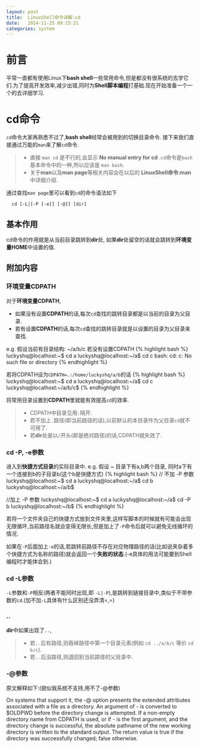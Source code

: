 ```yaml
---
layout: post
title:  LinuxShell命令详解:cd
date:   2014-11-25 09:15:21
categories: system
---
```


# 前言

平常一直都有使用Linux下**bash shell**一些常用命令,但是都没有很系统的去学它们.为了提高开发效率,减少出错,同时为**Shell脚本编程**打基础.现在开始准备一个一个的去详细学习.


# cd命令

`cd`命令大家再熟悉不过了,**bash shell**经常会被用到的切换目录命令.
接下来我们直接通过万能的`man`来了解`cd`命令.

>* 直接 `man cd` 是不行的,会显示 **No manual entry for cd** .`cd`命令是`bash`基本命令中的一种,所以应该是 `man bash`.
>* 关于**man**以及**man page**等相关内容会在以后的 **LinuxShell命令:man** 中详细介绍.

通过查找`man page`里可以看到`cd`的命令语法如下

      cd [-L|[-P [-e]] [-@]] [dir]

## 基本作用

cd命令的作用就是从当前目录跳转到**dir**处, 如果**dir**处留空的话就会跳转到**环境变量HOME**中设置的值.

## 附加内容

### 环境变量CDPATH

对于**环境变量CDPATH**,

* 如果没有设置**CDPATH**的话,每次`cd`查找的跳转目录都是以当前的目录为父目录.
* 若有设置**CDPATH**的话,每次`cd`查找的跳转目录就是以设置的目录为父目录来查找.

e.g. 假设当前有目录结构: ~/a/b/c 若没有设置CDPATH
{% highlight bash %}
luckyshq@localhost:~$ cd a
luckyshq@localhost:~/a$ cd c
bash: cd: c: No such file or directory
{% endhighlight %}

若将CDPATH设为`CDPATH=.:/home/luckyshq/a/b`的话
{% highlight bash %}
luckyshq@localhost:~$ cd a
luckyshq@localhost:~/a$ cd c
luckyshq@localhost:~/a/b/c$
{% endhighlight %}

将常用目录设置到**CDPATH**里就能有效提高`cd`的效率.

>* CDPATH中目录见用`:`隔开.
>* 若不加上`.`路径(即当前路径的话),以前默认的本目录作为父目录`cd`就不可用了.
>* 若**dir**处是以`/`开头(即是绝对路径)的话,CDPATH就失效了.

### cd -P, -e参数

进入到**快捷方式目录**的实际目录中.
e.g. 假设 ~ 目录下有a,b两个目录, 同时a下有一个连接到b的子目录b(这个b是快捷方式)
{% highlight bash %}
// 不加 -P 参数
luckyshq@localhost:~$ cd a
luckyshq@localhost:~/a$ cd b
luckyshq@localhost:~/a/b$

//加上 -P 参数
luckyshq@localhost:~$ cd a
luckyshq@localhost:~/a$ cd -P b
luckyshq@localhost:~/b$
{% endhighlight %}

若将一个文件夹自己的快捷方式放到文件夹里,这样写脚本的时候就有可能会出现无限循环,当前路径名就会变得无限长,但是加上了`-P`命令后就可以避免无线循环的情况.

如果在`-P`后面加上`-e`的话,若跳转前路径不存在对应物理路径的话(比如说夹杂着多个快捷方式为名称的路径)就会返回一个**失败的状态**.(-e具体的用法可能要到Shell编程时才能体会到.)

### cd -L参数

`-L`参数和`-P`相反(两者不能同时出现,即 `-L|-P`),是跳转到链接目录中,类似于不带参数的`cd`.(加不加`-L`具体有什么区别还没弄清=,=)

### ..

**dir**中如果出现了`..`,

>* 若`..`后有路径,则吞掉路径中第一个目录元素(例如 `cd ../a/b/c` 等价 `cd b/c`).
>* 若`..`后没路径,则退回到当前路径的父目录中.

### -@参数

原文解释如下:(貌似我系统不支持,用不了-@参数)

On systems that support it, the -@ option presents the extended  attributes  associated  with  a file  as  a directory.  An argument of - is converted to $OLDPWD before the directory change is attempted.  If a non-empty directory  name  from  CDPATH is used, or if - is the first argument, and the directory change is successful, the absolute pathname of the  new  working  directory  is written to the standard output. The return value is  true  if  the  directory  was  successfully changed; false otherwise.
